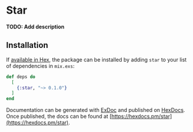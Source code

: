 # Star

**TODO: Add description**

## Installation

If [available in Hex](https://hex.pm/docs/publish), the package can be installed
by adding `star` to your list of dependencies in `mix.exs`:

```elixir
def deps do
  [
    {:star, "~> 0.1.0"}
  ]
end
```

Documentation can be generated with [ExDoc](https://github.com/elixir-lang/ex_doc)
and published on [HexDocs](https://hexdocs.pm). Once published, the docs can
be found at [https://hexdocs.pm/star](https://hexdocs.pm/star).

